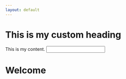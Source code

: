 ```yaml
---
layout: default
---
```


# This is my custom heading

This is my content.
<input name="haga" type="text">
# Welcome
